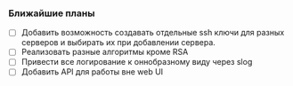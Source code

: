 ### Ближайшие планы
 - [ ] Добавить возможность создавать отдельные ssh ключи для разных серверов и выбирать их при добавлении сервера.
 - [ ] Реализовать разные алгоритмы кроме RSA
 - [ ] Привести все логирование к оннобразному виду через slog
 - [ ] Добавить API для работы вне web UI 